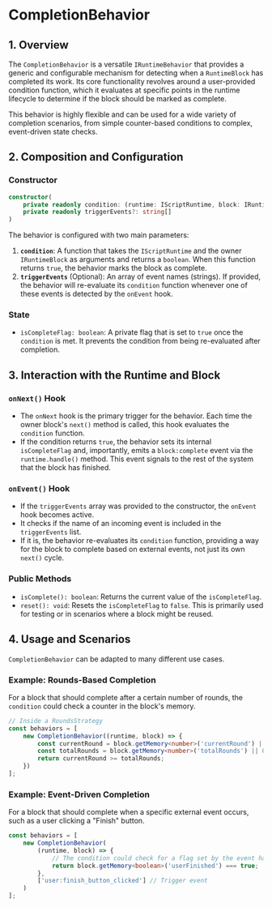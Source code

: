 # CompletionBehavior

## 1. Overview

The `CompletionBehavior` is a versatile `IRuntimeBehavior` that provides a generic and configurable mechanism for detecting when a `RuntimeBlock` has completed its work. Its core functionality revolves around a user-provided condition function, which it evaluates at specific points in the runtime lifecycle to determine if the block should be marked as complete.

This behavior is highly flexible and can be used for a wide variety of completion scenarios, from simple counter-based conditions to complex, event-driven state checks.

## 2. Composition and Configuration

### Constructor

```typescript
constructor(
    private readonly condition: (runtime: IScriptRuntime, block: IRuntimeBlock) => boolean,
    private readonly triggerEvents?: string[]
)
```

The behavior is configured with two main parameters:

1.  **`condition`**: A function that takes the `IScriptRuntime` and the owner `IRuntimeBlock` as arguments and returns a `boolean`. When this function returns `true`, the behavior marks the block as complete.
2.  **`triggerEvents`** (Optional): An array of event names (strings). If provided, the behavior will re-evaluate its `condition` function whenever one of these events is detected by the `onEvent` hook.

### State

-   `isCompleteFlag: boolean`: A private flag that is set to `true` once the `condition` is met. It prevents the condition from being re-evaluated after completion.

## 3. Interaction with the Runtime and Block

### `onNext()` Hook

-   The `onNext` hook is the primary trigger for the behavior. Each time the owner block's `next()` method is called, this hook evaluates the `condition` function.
-   If the condition returns `true`, the behavior sets its internal `isCompleteFlag` and, importantly, emits a `block:complete` event via the `runtime.handle()` method. This event signals to the rest of the system that the block has finished.

### `onEvent()` Hook

-   If the `triggerEvents` array was provided to the constructor, the `onEvent` hook becomes active.
-   It checks if the name of an incoming event is included in the `triggerEvents` list.
-   If it is, the behavior re-evaluates its `condition` function, providing a way for the block to complete based on external events, not just its own `next()` cycle.

### Public Methods

-   `isComplete(): boolean`: Returns the current value of the `isCompleteFlag`.
-   `reset(): void`: Resets the `isCompleteFlag` to `false`. This is primarily used for testing or in scenarios where a block might be reused.

## 4. Usage and Scenarios

`CompletionBehavior` can be adapted to many different use cases.

### Example: Rounds-Based Completion

For a block that should complete after a certain number of rounds, the `condition` could check a counter in the block's memory.

```typescript
// Inside a RoundsStrategy
const behaviors = [
    new CompletionBehavior((runtime, block) => {
        const currentRound = block.getMemory<number>('currentRound') || 0;
        const totalRounds = block.getMemory<number>('totalRounds') || 0;
        return currentRound >= totalRounds;
    })
];
```

### Example: Event-Driven Completion

For a block that should complete when a specific external event occurs, such as a user clicking a "Finish" button.

```typescript
const behaviors = [
    new CompletionBehavior(
        (runtime, block) => {
            // The condition could check for a flag set by the event handler
            return block.getMemory<boolean>('userFinished') === true;
        },
        ['user:finish_button_clicked'] // Trigger event
    )
];
```
